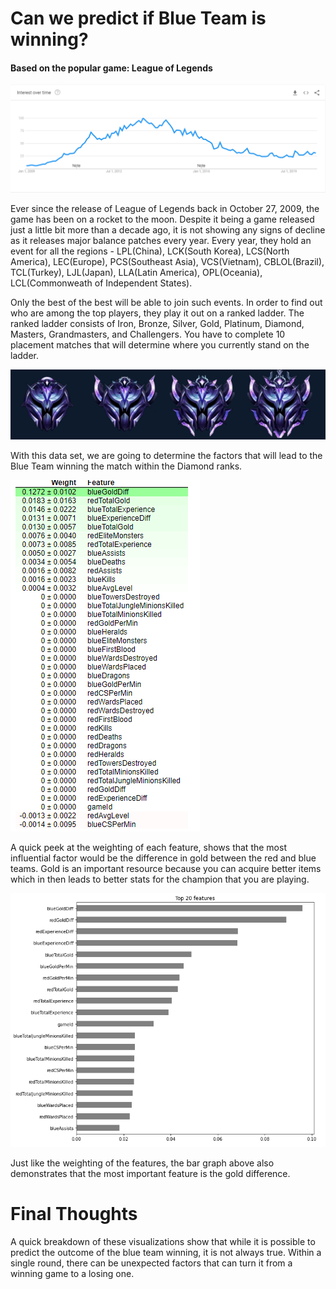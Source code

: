 # Can we predict if Blue Team is winning?
#### Based on the popular game: League of Legends

![Popularity](/images/01.png)

Ever since the release of League of Legends back in October 27, 2009, the game has been on a rocket to the moon. Despite it being a game released just a little bit more than a decade ago, it is not showing any signs of decline as it releases major balance patches every year. Every year, they hold an event for all the regions - LPL(China), LCK(South Korea), LCS(North America), LEC(Europe), PCS(Southeast Asia), VCS(Vietnam), CBLOL(Brazil), TCL(Turkey), LJL(Japan), LLA(Latin America), OPL(Oceania), LCL(Commonweath of Independent States). 

Only the best of the best will be able to join such events. In order to find out who are among the top players, they play it out on a ranked ladder. The ranked ladder consists of Iron, Bronze, Silver, Gold, Platinum, Diamond, Masters, Grandmasters, and Challengers. You have to complete 10 placement matches that will determine where you currently stand on the ladder. 

![Diamond](/images/dia.png)

With this data set, we are going to determine the factors that will lead to the Blue Team winning the match within the Diamond ranks.

![Top features weight](/images/weight1.png)

A quick peek at the weighting of each feature, shows that the most influential factor would be the difference in gold between the red and blue teams. Gold is an important resource because you can acquire better items which in then leads to better stats for the champion that you are playing. 

![Features](/images/features.png)

Just like the weighting of the features, the bar graph above also demonstrates that the most important feature is the gold difference.

# Final Thoughts

A quick breakdown of these visualizations show that while it is possible to predict the outcome of the blue team winning, it is not always true. Within a single round, there can be unexpected factors that can turn it from a winning game to a losing one.
